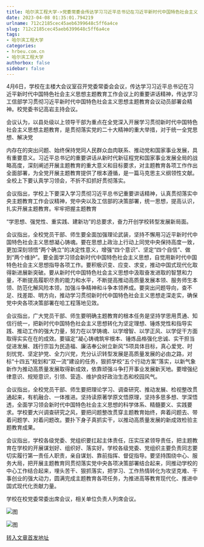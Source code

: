```yaml
---
title: 哈尔滨工程大学->党委常委会传达学习习近平总书记在习近平新时代中国特色社会主义思想主题教育工作会议上的重要讲话精神 | hrbeu.com.cn
date: 2023-04-08 01:35:01.794219
urlname: 712c2185cec45aeb6399648c5ff6a4ce
slug: 712c2185cec45aeb6399648c5ff6a4ce
tags: 
- 哈尔滨工程大学
categories:
- hrbeu.com.cn
- 哈尔滨工程大学
authorbox: false
sidebar: false
---
```

4月6日，学校在主楼大会议室召开党委常委会会议，传达学习习近平总书记在习近平新时代中国特色社会主义思想主题教育工作会议上的重要讲话精神，传达学习工信部学习贯彻习近平新时代中国特色社会主义思想主题教育会议动员部署会精神。校党委书记高岩主持会议。

会议认为，以县处级以上领导干部为重点在全党深入开展学习贯彻新时代中国特色社会主义思想主题教育，是贯彻落实党的二十大精神的重大举措，对于统一全党思想、解决党
<!--more-->
内存在的突出问题、始终保持党同人民群众血肉联系、推动党和国家事业发展，具有重要意义。习近平总书记的重要讲话从新时代新征程党和国家事业发展全局的战略高度，深刻阐述开展主题教育的重大意义和目标要求，对主题教育各项工作作出全面部署，为全党开展主题教育提供了根本遵循，是一篇马克思主义纲领性文献。全校上下要认真学习领会，不折不扣抓好贯彻落实。

会议指出，学校上下要深入学习贯彻习近平总书记重要讲话精神，认真贯彻落实中央主题教育工作会议精神，党中央以及工信部的决策部署，统一思想，提高认识，扎实开展主题教育。牢牢把握主题教育

“学思想、强党性、重实践、建新功”的总要求，奋力开创学校转型发展新局面。

会议指出，全校党员干部、师生要全面加强理论武装，坚持不懈用习近平新时代中国特色社会主义思想凝心铸魂。要在思想上政治上行动上同党中央保持高度一致，更加深刻领悟“两个确立”的决定性意义，增强“四个意识”、坚定“四个自信”、做到“两个维护”。要全面学习领会新时代中国特色社会主义思想，自觉用新时代中国特色社会主义思想指导各项工作。要积极识变、应变、求变，推动中国式现代化取得新进展新突破。要从新时代中国特色社会主义思想中汲取奋发进取的智慧和力量，不断提高履职尽责的能力和水平，不断提高推动高质量发展本领、服务师生本领、防范化解风险本领，加强斗争精神和斗争本领养成。要突出问题导向，查不足、找差距、明方向，推动学习贯彻新时代中国特色社会主义思想走深走实，确保党中央各项决策部署在哈工程落地见效。

会议指出，广大党员干部、师生要明确主题教育的根本任务是坚持学思用贯通、知信行统一，把新时代中国特色社会主义思想转化为坚定理想、锤炼党性和指导实践、推动工作的强大力量，努力在以学铸魂、以学增智、以学正风、以学促干方面取得实实在在的成效。要锚定“凝心铸魂筑牢根本、锤炼品格强化忠诚、实干担当促进发展、践行宗旨为民造福、廉洁奉公树立新风”5项具体目标，真心爱党、时刻忧党、坚定护党、全力兴党，充分认识转型发展是高质量发展的必由之路，对标“十四五”规划和“双一流”建设的任务，狠抓学校“五个行动方案”落实，以新气象新作为推动高质量发展取得新成效，依靠顽强斗争打开事业发展新天地。要增强纪律意识、规矩意识，引领、营造、维护良好政治生态和校园风气。

会议指出，全校党员干部、师生要把理论学习、调查研究、推动发展、检视整改贯通起来，有机融合、一体推进。坚持读原著学原文悟原理，坚持多思多想、学深悟透，全面学习领会新时代中国特色社会主义思想的科学体系、精髓要义、实践要求。学校要大兴调查研究之风，要把问题整改贯穿主题教育始终，奔着问题去、带着问题学、对着问题改。要扑下身子真抓实干，以推动高质量发展的新成效检验主题教育成果。

会议指出，学校各级党委、党组织要扛起主体责任，压实压紧领导责任，把主题教育在学校的开展谋划好、组织好、落实好。学校各级党委、党组织主要负责同志要切实履行第一责任人职责，亲自谋划、靠前指挥、督促指导。要坚持围绕中心、服务大局，把开展主题教育同贯彻落实党中央各项决策部署结合起来，同推动学校的中心工作结合起来，埋头苦干、狠抓落实，把学习、工作热情转化为攻坚克难、干事创业的强大动力，圆满完成主题教育各项任务，为推进高等教育现代化、推进中国式现代化贡献力量。

学校在校党委常委出席会议，相关单位负责人列席会议。

![图](http://gongxue.cn/__local/8/4B/6C/A2ED155798AE6AE77F988FCD982_50F973DF_38299.jpg)

![图](http://gongxue.cn/__local/0/78/9D/4E7681B3509D7C5079D5012DF99_3A24FBB2_51D49.jpg)

[转入文章首发地址](http://gongxue.cn/info/1141/75148.htm)